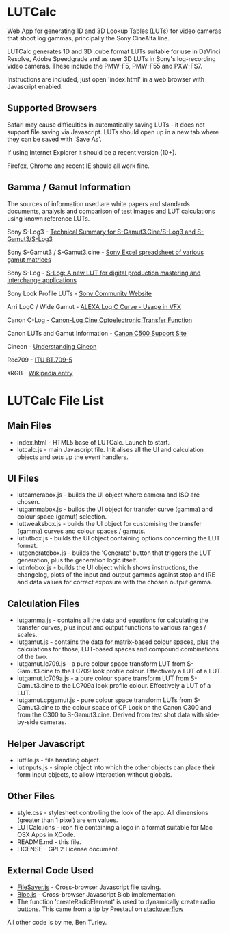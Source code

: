 LUTCalc
=======

Web App for generating 1D and 3D Lookup Tables (LUTs) for video cameras that shoot log gammas, principally the Sony CineAlta line.

LUTCalc generates 1D and 3D .cube format LUTs suitable for use in DaVinci Resolve, Adobe Speedgrade and as user 3D LUTs in Sony's log-recording video cameras. These include the PMW-F5, PMW-F55 and PXW-FS7.

Instructions are included, just open 'index.html' in a web browser with Javascript enabled.

Supported Browsers
------------------

Safari may cause difficulties in automatically saving LUTs - it does not support file saving via Javascript. LUTs should open up in a new tab where they can be saved with 'Save As'.

If using Internet Explorer it should be a recent version (10+).

Firefox, Chrome and recent IE should all work fine.

Gamma / Gamut Information
-------------------------

The sources of information used are white papers and standards documents, analysis and comparison of test images and LUT calculations using known reference LUTs.

Sony S-Log3 - [Technical Summary for S-Gamut3.Cine/S-Log3 and S-Gamut3/S-Log3](http://community.sony.com/sony/attachments/sony/large-sensor-camera-F5-F55/12359/2/TechnicalSummary_for_S-Gamut3Cine_S-Gamut3_S-Log3_V1_00.pdf)

Sony S-Gamut3 / S-Gamut3.cine - [Sony Excel spreadsheet of various gamut matrices](http://community.sony.com/sony/attachments/sony/large-sensor-camera-F5-F55/12359/3/S-Gamut3_S-Gamut3Cine_Matrix.xlsx)

Sony S-Log - [S-Log: A new LUT for digital production mastering and interchange applications](https://pro.sony.com/bbsccms/assets/files/mkt/cinema/solutions/slog_manual.pdf)

Sony Look Profile LUTs - [Sony Community Website](http://community.sony.com/t5/F5-F55/Release-version-3DLUT-s-for-S-Gamut3-Cine-S-Log3/td-p/287847)

Arri LogC / Wide Gamut - [ALEXA Log C Curve - Usage in VFX](http://www.arri.com/?eID=registration&file_uid=8026)

Canon C-Log - [Canon-Log Cine Optoelectronic Transfer Function](http://learn.usa.canon.com/app/pdfs/white_papers/White_Paper_Clog_optoelectronic.pdf)

Canon LUTs and Gamut Information - [Canon C500 Support Site](http://www.canon-europe.com/Support/Consumer_Products/products/digital_cinema/digital_cinema_camera/EOS_C500.aspx?type=download)

Cineon - [Understanding Cineon](http://www.digital-intermediate.co.uk/film/pdf/Cineon.pdf)

Rec709 - [ITU BT.709-5](http://www.itu.int/dms_pubrec/itu-r/rec/bt/R-REC-BT.709-5-200204-I!!PDF-E.pdf)

sRGB - [Wikipedia entry](http://en.wikipedia.org/wiki/SRGB)

LUTCalc File List
=================

Main Files
----------
* index.html - HTML5 base of LUTCalc. Launch to start.
* lutcalc.js - main Javascript file. Initialises all the UI and calculation objects and sets up the event handlers.

UI Files
--------
* lutcamerabox.js - builds the UI object where camera and ISO are chosen.
* lutgammabox.js - builds the UI object for transfer curve (gamma) and  colour space (gamut) selection.
* luttweaksbox.js - builds the UI object for customising the transfer (gamma) curves and colour spaces / gamuts.
* lutlutbox.js - builds the UI object containing options concerning the LUT format.
* lutgeneratebox.js - builds the 'Generate' button that triggers the LUT generation, plus the generation logic itself.
* lutinfobox.js - builds the UI object which shows instructions, the changelog, plots of the input and output gammas against stop and IRE and data values for correct exposure with the chosen output gamma.

Calculation Files
-----------------
* lutgamma.js - contains all the data and equations for calculating the transfer curves, plus input and output functions to various ranges / scales.
* lutgamut.js - contains the data for matrix-based colour spaces, plus the calculations for those, LUT-based spaces and compound combinations of the two.
* lutgamut.lc709.js - a pure colour space transform LUT from S-Gamut3.cine to the LC709 look profile colour. Effectively a LUT of a LUT.
* lutgamut.lc709a.js - a pure colour space transform LUT from S-Gamut3.cine to the LC709a look profile colour. Effectively a LUT of a LUT.
* lutgamut.cpgamut.js - pure colour space transform LUTs from S-Gamut3.cine to the colour space of CP Lock on the Canon C300 and from the C300 to S-Gamut3.cine. Derived from test shot data with side-by-side cameras.

Helper Javascript
-----------------
* lutfile.js - file handling object.
* lutinputs.js - simple object into which the other objects can place their form input objects, to allow interaction without globals.

Other Files
-----------
* style.css - stylesheet controlling the look of the app. All dimensions (greater than 1 pixel) are em values.
* LUTCalc.icns - icon file containing a logo in a format suitable for Mac OSX Apps in XCode.
* README.md - this file.
* LICENSE - GPL2 License document.

External Code Used
------------------
* [FileSaver.js](https://github.com/eligrey/FileSaver.js/) - Cross-browser Javascript file saving.
* [Blob.js](https://github.com/eligrey/Blob.js) - Cross-browser Javascript Blob implementation.
* The function 'createRadioElement' is used to dynamically create radio buttons. This came from a tip by Prestaul on [stackoverflow](http://stackoverflow.com/questions/118693/how-do-you-dynamically-create-a-radio-button-in-javascript-that-works-in-all-bro)

All other code is by me, Ben Turley.